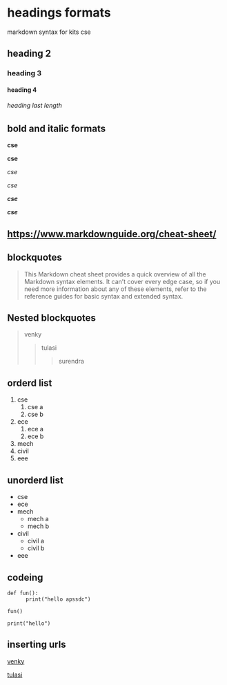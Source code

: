 # headings formats
markdown syntax for kits cse 
## heading 2
### heading 3
#### heading 4
###### heading last length 
## bold and italic formats
**cse**

__cse__

*cse*

_cse_

_**cse**_

__*cse*__

## https://www.markdownguide.org/cheat-sheet/

## blockquotes
> This Markdown cheat sheet provides a quick overview of all the Markdown syntax elements. It can’t cover every edge case, so if you need more information about any of these elements, refer to the reference guides for basic syntax and extended syntax.
## Nested blockquotes
> venky
>> tulasi
>>> surendra
## orderd list
1. cse
      1. cse a
      2. cse b
2. ece
      1. ece a
      2. ece b
3. mech
4. civil
5. eee  
## unorderd list
- cse
- ece
- mech
     * mech a
     * mech b  
- civil
     * civil a
     * civil b
- eee
## codeing
````
def fun():
      print("hello apssdc")
````     
````
fun()
````
`
print("hello")
`
## inserting urls
[venky](https://www.markdownguide.org/cheat-sheet/)

[tulasi](https://www.github.com)
